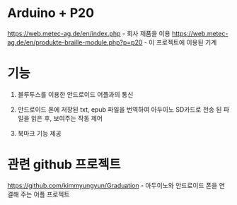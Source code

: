 # Arduino + P20

https://web.metec-ag.de/en/index.php  - 회사 제품을 이용
https://web.metec-ag.de/en/produkte-braille-module.php?p=p20 - 이 프로젝트에 이용된 기계 

# 기능
1. 블루투스를 이용한 안드로이드 어플과의 통신

2. 안드로이드 폰에 저장된 txt, epub 파일을 번역하여 아두이노 SD카드로 전송 된 파일을 읽은 후,
   보여주는 작동 제어
   
3. 북마크 기능 제공

# 관련 github 프로젝트
https://github.com/kimmyungyun/Graduation - 아두이노와 안드로이드 폰을 연결해 주는 어플 프로젝트
